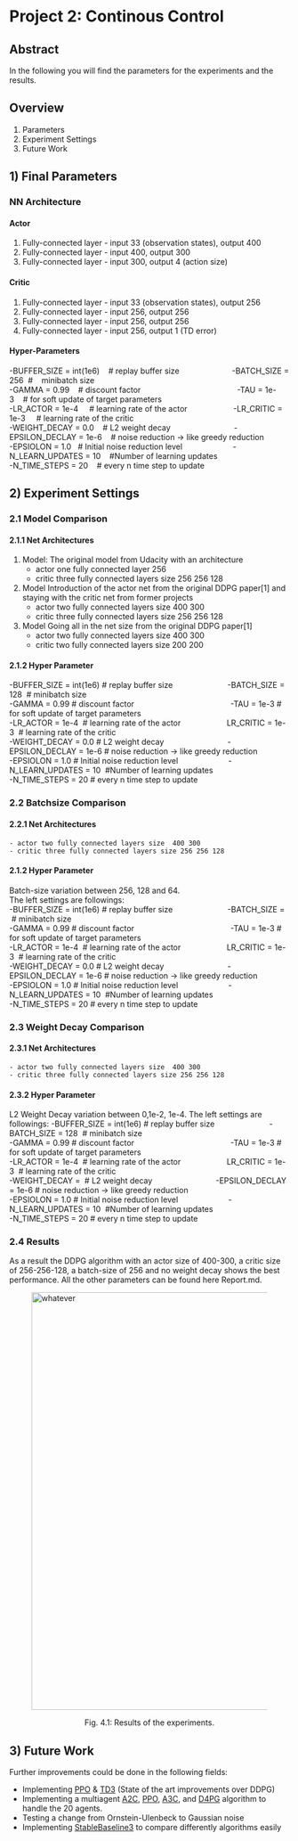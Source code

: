 [//]: # (Image References)

[image1]: https://user-images.githubusercontent.com/10624937/42135619-d90f2f28-7d12-11e8-8823-82b970a54d7e.gif "Trained Agent"

# Project 2: Continous Control


## Abstract
In the following you will find the parameters for the experiments and the results.

Overview
---
1. Parameters
2.  Experiment Settings
3. Future Work

## 1) Final Parameters
### NN Architecture
#### Actor 
1. Fully-connected layer - input 33 (observation states), output 400
2. Fully-connected layer - input 400, output 300
3. Fully-connected layer - input 300, output 4 (action size)

#### Critic
1. Fully-connected layer - input 33 (observation states), output 256
2. Fully-connected layer - input 256, output 256
4. Fully-connected layer - input 256, output 256
3. Fully-connected layer - input 256, output 1 (TD error)

#### Hyper-Parameters
-BUFFER_SIZE = int(1e6)&nbsp;&nbsp;&nbsp;&nbsp;# replay buffer size  &nbsp;&nbsp;&nbsp;&nbsp;&nbsp;&nbsp;&nbsp;&nbsp;&nbsp;&nbsp;&nbsp;&nbsp;&nbsp;&nbsp;&nbsp;&nbsp;&nbsp;&nbsp;&nbsp;&nbsp;&nbsp;&nbsp;&nbsp;-BATCH_SIZE = 256 &nbsp;#&nbsp;&nbsp;&nbsp; minibatch size<br />
-GAMMA = 0.99&nbsp;&nbsp;&nbsp;&nbsp;# discount factor     &nbsp;&nbsp; &nbsp;&nbsp;&nbsp;&nbsp;&nbsp;&nbsp;&nbsp;&nbsp;&nbsp;&nbsp;&nbsp;&nbsp;&nbsp;&nbsp;&nbsp;&nbsp;&nbsp;&nbsp;&nbsp;&nbsp;&nbsp;&nbsp;&nbsp;&nbsp;&nbsp;&nbsp;&nbsp;&nbsp;&nbsp;&nbsp;&nbsp; &nbsp;&nbsp;&nbsp;&nbsp;&nbsp;&nbsp;&nbsp;  -TAU = 1e-3&nbsp;&nbsp;&nbsp;&nbsp;# for soft update of target parameters<br />
-LR_ACTOR = 1e-4 &nbsp;&nbsp;&nbsp;&nbsp;# learning rate of the actor &nbsp;&nbsp;&nbsp;&nbsp;&nbsp;&nbsp;&nbsp;&nbsp;&nbsp;&nbsp;&nbsp;&nbsp;&nbsp;&nbsp;&nbsp;&nbsp;&nbsp;&nbsp;&nbsp; -LR_CRITIC = 1e-3 &nbsp;&nbsp;&nbsp;&nbsp;# learning rate of the critic<br />
-WEIGHT_DECAY = 0.0&nbsp;&nbsp;&nbsp;&nbsp;# L2 weight decay&nbsp;&nbsp;&nbsp;&nbsp;&nbsp;&nbsp;&nbsp;&nbsp;&nbsp;&nbsp;&nbsp;&nbsp;&nbsp;&nbsp; &nbsp;&nbsp;&nbsp;&nbsp;&nbsp;&nbsp;&nbsp;&nbsp;&nbsp;&nbsp;&nbsp;&nbsp;&nbsp;&nbsp;-EPSILON_DECLAY = 1e-6&nbsp;&nbsp;&nbsp;&nbsp;# noise reduction -> like greedy reduction<br />
-EPSIOLON       = 1.0&nbsp;&nbsp;&nbsp;# Initial noise reduction level&nbsp;&nbsp;&nbsp;&nbsp;&nbsp;&nbsp;&nbsp;&nbsp;&nbsp;&nbsp;&nbsp;&nbsp;&nbsp;&nbsp;&nbsp;&nbsp;&nbsp;&nbsp;&nbsp; &nbsp;&nbsp;&nbsp;-N_LEARN_UPDATES = 10&nbsp;&nbsp;&nbsp; #Number of learning updates<br />
-N_TIME_STEPS    = 20&nbsp;&nbsp;&nbsp;&nbsp;# every n time step to update<br />

## 2) Experiment Settings
### 2.1 Model Comparison
#### 2.1.1 Net Architectures
1. Model: The original model from Udacity with an architecture
    - actor one fully connected layer 256
    - critic three fully connected layers size 256 256 128
2. Model Introduction of the actor net from the original DDPG paper[1] and staying with the critic net from former projects
    - actor two fully connected layers size  400 300
    - critic three fully connected layers size 256 256 128
3. Model Going all in the net size from the original DDPG paper[1]
    - actor two fully connected layers size  400 300
    - critic two fully connected layers size 200 200
#### 2.1.2 Hyper Parameter
-BUFFER_SIZE = int(1e6)&nbsp;# replay buffer size  &nbsp;&nbsp;&nbsp;&nbsp;&nbsp;&nbsp;&nbsp;&nbsp;&nbsp;&nbsp;&nbsp;&nbsp;&nbsp;&nbsp;&nbsp;&nbsp;&nbsp;&nbsp;&nbsp;&nbsp;&nbsp;&nbsp;&nbsp; -BATCH_SIZE = 128 &nbsp;# minibatch size<br />
-GAMMA = 0.99&nbsp;# discount factor     &nbsp;&nbsp; &nbsp;&nbsp;&nbsp;&nbsp;&nbsp;&nbsp;&nbsp;&nbsp;&nbsp;&nbsp;&nbsp;&nbsp;&nbsp;&nbsp;&nbsp;&nbsp;&nbsp;&nbsp;&nbsp;&nbsp;&nbsp;&nbsp;&nbsp;&nbsp;&nbsp;&nbsp;&nbsp;&nbsp;&nbsp;&nbsp;&nbsp; &nbsp;&nbsp;&nbsp;&nbsp;&nbsp;&nbsp;&nbsp;  -TAU = 1e-3&nbsp;# for soft update of target parameters<br />
-LR_ACTOR = 1e-4 &nbsp;# learning rate of the actor &nbsp;&nbsp;&nbsp;&nbsp;&nbsp;&nbsp;&nbsp;&nbsp;&nbsp;&nbsp;&nbsp;&nbsp;&nbsp;&nbsp;&nbsp;&nbsp;&nbsp;&nbsp;&nbsp; LR_CRITIC = 1e-3 &nbsp;# learning rate of the critic<br />
-WEIGHT_DECAY = 0.0&nbsp;# L2 weight decay&nbsp;&nbsp;&nbsp;&nbsp;&nbsp;&nbsp;&nbsp;&nbsp;&nbsp;&nbsp;&nbsp;&nbsp;&nbsp;&nbsp; &nbsp;&nbsp;&nbsp;&nbsp;&nbsp;&nbsp;&nbsp;&nbsp;&nbsp;&nbsp;&nbsp;&nbsp;&nbsp;&nbsp;-EPSILON_DECLAY = 1e-6&nbsp;# noise reduction -> like greedy reduction<br />
-EPSIOLON       = 1.0&nbsp;# Initial noise reduction level&nbsp;&nbsp;&nbsp;&nbsp;&nbsp;&nbsp;&nbsp;&nbsp;&nbsp;&nbsp;&nbsp;&nbsp;&nbsp;&nbsp;&nbsp;&nbsp;&nbsp;&nbsp;&nbsp; &nbsp;&nbsp;&nbsp;-N_LEARN_UPDATES = 10&nbsp; #Number of learning updates<br />
-N_TIME_STEPS    = 20&nbsp;# every n time step to update<br />

### 2.2 Batchsize Comparison
#### 2.2.1 Net Architectures
    - actor two fully connected layers size  400 300
    - critic three fully connected layers size 256 256 128
#### 2.1.2 Hyper Parameter
Batch-size variation between 256, 128 and 64.<br />
The left settings are followings:<br />
-BUFFER_SIZE = int(1e6)&nbsp;# replay buffer size  &nbsp;&nbsp;&nbsp;&nbsp;&nbsp;&nbsp;&nbsp;&nbsp;&nbsp;&nbsp;&nbsp;&nbsp;&nbsp;&nbsp;&nbsp;&nbsp;&nbsp;&nbsp;&nbsp;&nbsp;&nbsp;&nbsp;&nbsp; -BATCH_SIZE =  &nbsp;# minibatch size<br />
-GAMMA = 0.99&nbsp;# discount factor     &nbsp;&nbsp; &nbsp;&nbsp;&nbsp;&nbsp;&nbsp;&nbsp;&nbsp;&nbsp;&nbsp;&nbsp;&nbsp;&nbsp;&nbsp;&nbsp;&nbsp;&nbsp;&nbsp;&nbsp;&nbsp;&nbsp;&nbsp;&nbsp;&nbsp;&nbsp;&nbsp;&nbsp;&nbsp;&nbsp;&nbsp;&nbsp;&nbsp; &nbsp;&nbsp;&nbsp;&nbsp;&nbsp;&nbsp;&nbsp;  -TAU = 1e-3&nbsp;# for soft update of target parameters<br />
-LR_ACTOR = 1e-4 &nbsp;# learning rate of the actor &nbsp;&nbsp;&nbsp;&nbsp;&nbsp;&nbsp;&nbsp;&nbsp;&nbsp;&nbsp;&nbsp;&nbsp;&nbsp;&nbsp;&nbsp;&nbsp;&nbsp;&nbsp;&nbsp; LR_CRITIC = 1e-3 &nbsp;# learning rate of the critic<br />
-WEIGHT_DECAY = 0.0&nbsp;# L2 weight decay&nbsp;&nbsp;&nbsp;&nbsp;&nbsp;&nbsp;&nbsp;&nbsp;&nbsp;&nbsp;&nbsp;&nbsp;&nbsp;&nbsp; &nbsp;&nbsp;&nbsp;&nbsp;&nbsp;&nbsp;&nbsp;&nbsp;&nbsp;&nbsp;&nbsp;&nbsp;&nbsp;&nbsp;-EPSILON_DECLAY = 1e-6&nbsp;# noise reduction -> like greedy reduction<br />
-EPSIOLON       = 1.0&nbsp;# Initial noise reduction level&nbsp;&nbsp;&nbsp;&nbsp;&nbsp;&nbsp;&nbsp;&nbsp;&nbsp;&nbsp;&nbsp;&nbsp;&nbsp;&nbsp;&nbsp;&nbsp;&nbsp;&nbsp;&nbsp; &nbsp;&nbsp;&nbsp;-N_LEARN_UPDATES = 10&nbsp; #Number of learning updates<br />
-N_TIME_STEPS    = 20&nbsp;# every n time step to update<br />


### 2.3 Weight Decay Comparison
#### 2.3.1 Net Architectures
    - actor two fully connected layers size  400 300
    - critic three fully connected layers size 256 256 128
#### 2.3.2 Hyper Parameter
L2 Weight Decay variation between 0,1e-2, 1e-4. The left settings are followings:
-BUFFER_SIZE = int(1e6)&nbsp;# replay buffer size  &nbsp;&nbsp;&nbsp;&nbsp;&nbsp;&nbsp;&nbsp;&nbsp;&nbsp;&nbsp;&nbsp;&nbsp;&nbsp;&nbsp;&nbsp;&nbsp;&nbsp;&nbsp;&nbsp;&nbsp;&nbsp;&nbsp;&nbsp; -BATCH_SIZE = 128 &nbsp;# minibatch size<br />
-GAMMA = 0.99&nbsp;# discount factor     &nbsp;&nbsp; &nbsp;&nbsp;&nbsp;&nbsp;&nbsp;&nbsp;&nbsp;&nbsp;&nbsp;&nbsp;&nbsp;&nbsp;&nbsp;&nbsp;&nbsp;&nbsp;&nbsp;&nbsp;&nbsp;&nbsp;&nbsp;&nbsp;&nbsp;&nbsp;&nbsp;&nbsp;&nbsp;&nbsp;&nbsp;&nbsp;&nbsp; &nbsp;&nbsp;&nbsp;&nbsp;&nbsp;&nbsp;&nbsp;  -TAU = 1e-3&nbsp;# for soft update of target parameters<br />
-LR_ACTOR = 1e-4 &nbsp;# learning rate of the actor &nbsp;&nbsp;&nbsp;&nbsp;&nbsp;&nbsp;&nbsp;&nbsp;&nbsp;&nbsp;&nbsp;&nbsp;&nbsp;&nbsp;&nbsp;&nbsp;&nbsp;&nbsp;&nbsp; LR_CRITIC = 1e-3 &nbsp;# learning rate of the critic<br />
-WEIGHT_DECAY = &nbsp;# L2 weight decay&nbsp;&nbsp;&nbsp;&nbsp;&nbsp;&nbsp;&nbsp;&nbsp;&nbsp;&nbsp;&nbsp;&nbsp;&nbsp;&nbsp; &nbsp;&nbsp;&nbsp;&nbsp;&nbsp;&nbsp;&nbsp;&nbsp;&nbsp;&nbsp;&nbsp;&nbsp;&nbsp;&nbsp;-EPSILON_DECLAY = 1e-6&nbsp;# noise reduction -> like greedy reduction<br />
-EPSIOLON       = 1.0&nbsp;# Initial noise reduction level&nbsp;&nbsp;&nbsp;&nbsp;&nbsp;&nbsp;&nbsp;&nbsp;&nbsp;&nbsp;&nbsp;&nbsp;&nbsp;&nbsp;&nbsp;&nbsp;&nbsp;&nbsp;&nbsp; &nbsp;&nbsp;&nbsp;-N_LEARN_UPDATES = 10&nbsp; #Number of learning updates<br />
-N_TIME_STEPS    = 20&nbsp;# every n time step to update<br />

### 2.4 Results
As a result the DDPG algorithm with an actor size of 400-300, a critic size of 256-256-128, a batch-size of 256 and no weight decay shows the best performance. 
All the other parameters can be found here Report.md.

<figure>
 <img src="./img/Conclusion.png" width="750" alt="whatever" />
 <p></p> 
 <p style="text-align: center;"> Fig. 4.1: Results of the experiments.  </p> 
 </figcaption>
</figure>
 <p></p>



## 3) Future Work
Further improvements could be done in the following fields:
- Implementing [PPO](https://arxiv.org/abs/1707.06347) & [TD3](https://arxiv.org/pdf/1802.09477.pdf) (State of the art improvements over DDPG)
- Implementing a multiagent [A2C](https://arxiv.org/pdf/1602.01783.pdf), [PPO](https://arxiv.org/pdf/1707.06347.pdf), [A3C](https://arxiv.org/pdf/1602.01783.pdf), and [D4PG](https://openreview.net/pdf?id=SyZipzbCb) algorithm to handle the 20 agents. 
- Testing a change from Ornstein-Ulenbeck to Gaussian noise
- Implementing [StableBaseline3](https://stable-baselines3.readthedocs.io/en/master/) to compare differently algorithms easily
